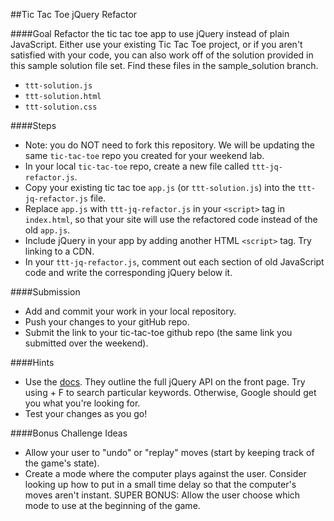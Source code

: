 ##Tic Tac Toe jQuery Refactor


####Goal
Refactor the tic tac toe app to use jQuery instead of plain JavaScript.  Either use your existing Tic Tac Toe project, or if you aren't satisfied with your code, you can also work off of the solution provided in this sample solution file set.  Find these files in the sample_solution branch.
* `ttt-solution.js`
* `ttt-solution.html`
* `ttt-solution.css`

####Steps
* Note: you do NOT need to fork this repository. We will be updating the same `tic-tac-toe` repo you created for your weekend lab.
* In your local `tic-tac-toe` repo, create a new file called `ttt-jq-refactor.js`.
* Copy your existing tic tac toe `app.js` (or `ttt-solution.js`) into the `ttt-jq-refactor.js` file. 
* Replace `app.js` with `ttt-jq-refactor.js` in your `<script>` tag in  `index.html`, so that your site will use the refactored code instead of the old `app.js`.
* Include jQuery in your app by adding another HTML `<script>` tag. Try linking to a CDN.
* In your `ttt-jq-refactor.js`, comment out each section of old JavaScript code and write the corresponding jQuery below it. 

####Submission
* Add and commit your work in your local repository.
* Push your changes to your gitHub repo.
* Submit the link to your tic-tac-toe github repo (the same link you submitted over the weekend).

####Hints
* Use the [docs](https://api.jquery.com/). They outline the full jQuery API on the front page. Try using <ctrl> + F to search particular keywords. Otherwise, Google should get you what you're looking for.
* Test your changes as you go!

####Bonus Challenge Ideas
* Allow your user to "undo" or "replay" moves (start by keeping track of the game's state).
* Create a mode where the computer plays against the user. Consider looking up how to put in a small time delay so that the computer's moves aren't instant. SUPER BONUS: Allow the user choose which mode to use at the beginning of the game.
